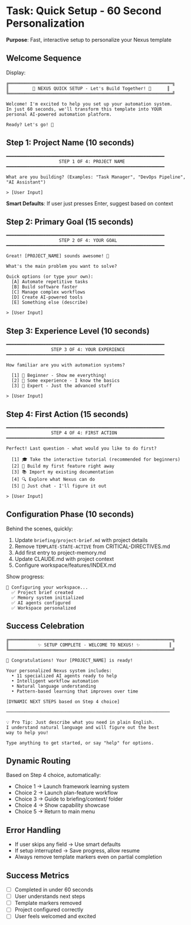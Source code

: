 <!-- version: 3.2.0 -->
<!-- system_version: 3.2.0 -->
<!-- last_modified: 2025-08-28T02:17:41.183887Z -->
<!-- migration_path: auto-generated -->

<!-- last_modified: 2025-08-28T02:17:11.283014Z -->
<!-- migration_path: auto-generated -->

<!-- last_modified: 2025-08-28T02:14:16Z -->
<!-- migration_path: auto-generated -->

# Task: Quick Setup - 60 Second Personalization

**Purpose**: Fast, interactive setup to personalize your Nexus template

## Welcome Sequence

Display:
```
╔══════════════════════════════════════════════════════════════╗
║         🚀 NEXUS QUICK SETUP - Let's Build Together! 🚀      ║
╚══════════════════════════════════════════════════════════════╝

Welcome! I'm excited to help you set up your automation system.
In just 60 seconds, we'll transform this template into YOUR 
personal AI-powered automation platform.

Ready? Let's go! 🎯
```

## Step 1: Project Name (10 seconds)

```
━━━━━━━━━━━━━━━━━━━━━━━━━━━━━━━━━━━━━━━━━━━━━━━━━━━━━━━━━━━━
                    STEP 1 OF 4: PROJECT NAME                  
━━━━━━━━━━━━━━━━━━━━━━━━━━━━━━━━━━━━━━━━━━━━━━━━━━━━━━━━━━━━

What are you building? (Examples: "Task Manager", "DevOps Pipeline", "AI Assistant")

> [User Input]
```

**Smart Defaults**: If user just presses Enter, suggest based on context

## Step 2: Primary Goal (15 seconds)

```
━━━━━━━━━━━━━━━━━━━━━━━━━━━━━━━━━━━━━━━━━━━━━━━━━━━━━━━━━━━━
                    STEP 2 OF 4: YOUR GOAL                     
━━━━━━━━━━━━━━━━━━━━━━━━━━━━━━━━━━━━━━━━━━━━━━━━━━━━━━━━━━━━

Great! [PROJECT_NAME] sounds awesome! 🎉

What's the main problem you want to solve?

Quick options (or type your own):
  [A] Automate repetitive tasks
  [B] Build software faster
  [C] Manage complex workflows
  [D] Create AI-powered tools
  [E] Something else (describe)

> [User Input]
```

## Step 3: Experience Level (10 seconds)

```
━━━━━━━━━━━━━━━━━━━━━━━━━━━━━━━━━━━━━━━━━━━━━━━━━━━━━━━━━━━━
                 STEP 3 OF 4: YOUR EXPERIENCE                  
━━━━━━━━━━━━━━━━━━━━━━━━━━━━━━━━━━━━━━━━━━━━━━━━━━━━━━━━━━━━

How familiar are you with automation systems?

  [1] 🌱 Beginner - Show me everything!
  [2] 🌿 Some experience - I know the basics
  [3] 🌳 Expert - Just the advanced stuff

> [User Input]
```

## Step 4: First Action (15 seconds)

```
━━━━━━━━━━━━━━━━━━━━━━━━━━━━━━━━━━━━━━━━━━━━━━━━━━━━━━━━━━━━
                 STEP 4 OF 4: FIRST ACTION                     
━━━━━━━━━━━━━━━━━━━━━━━━━━━━━━━━━━━━━━━━━━━━━━━━━━━━━━━━━━━━

Perfect! Last question - what would you like to do first?

  [1] 🎓 Take the interactive tutorial (recommended for beginners)
  [2] 🚀 Build my first feature right away
  [3] 📚 Import my existing documentation
  [4] 🔍 Explore what Nexus can do
  [5] 💬 Just chat - I'll figure it out

> [User Input]
```

## Configuration Phase (10 seconds)

Behind the scenes, quickly:
1. Update `briefing/project-brief.md` with project details
2. Remove `TEMPLATE-STATE-ACTIVE` from CRITICAL-DIRECTIVES.md
3. Add first entry to project-memory.md
4. Update CLAUDE.md with project context
5. Configure workspace/features/INDEX.md

Show progress:
```
🔧 Configuring your workspace...
  ✅ Project brief created
  ✅ Memory system initialized  
  ✅ AI agents configured
  ✅ Workspace personalized
```

## Success Celebration

```
╔══════════════════════════════════════════════════════════════╗
║           ✨ SETUP COMPLETE - WELCOME TO NEXUS! ✨           ║
╚══════════════════════════════════════════════════════════════╝

🎉 Congratulations! Your [PROJECT_NAME] is ready!

Your personalized Nexus system includes:
  • 11 specialized AI agents ready to help
  • Intelligent workflow automation
  • Natural language understanding
  • Pattern-based learning that improves over time

[DYNAMIC NEXT STEPS based on Step 4 choice]

──────────────────────────────────────────────────────────────

💡 Pro Tip: Just describe what you need in plain English.
I understand natural language and will figure out the best
way to help you!

Type anything to get started, or say "help" for options.
```

## Dynamic Routing

Based on Step 4 choice, automatically:
- Choice 1 → Launch framework learning system
- Choice 2 → Launch plan-feature workflow
- Choice 3 → Guide to briefing/context/ folder
- Choice 4 → Show capability showcase
- Choice 5 → Return to main menu

## Error Handling

- If user skips any field → Use smart defaults
- If setup interrupted → Save progress, allow resume
- Always remove template markers even on partial completion

## Success Metrics

- [ ] Completed in under 60 seconds
- [ ] User understands next steps
- [ ] Template markers removed
- [ ] Project configured correctly
- [ ] User feels welcomed and excited